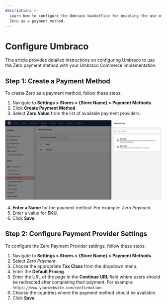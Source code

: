 ```yaml
---
description: >-
  Learn how to configure the Umbraco backoffice for enabling the use of
  Zero as a payment method.
---
```


# Configure Umbraco

This article provides detailed instructions on configuring Umbraco to use the Zero payment method with your Umbraco Commerce implementation.

## Step 1: Create a Payment Method

To create Zero as a payment method, follow these steps:

1. Navigate to **Settings > Stores > {Store Name} > Payment Methods**.
2. Click **Create Payment Method**.
3. Select **Zero Value** from the list of available payment providers.

  ![Zero Payment Provider](../media/zero/zero-payment-provider-new.png)
  
4. **Enter a Name** for the payment method. For example: *Zero Payment*.
5. Enter a value for **SKU**.
6. Click **Save**.

## Step 2: Configure Payment Provider Settings

To configure the Zero Payment Provider settings, follow these steps:

1. Navigate to **Settings > Stores > {Store Name} > Payment Methods**.
2. Select *Zero Payment*.
3. Choose the appropriate **Tax Class** from the dropdown menu.
4. Enter the **Default Pricing**.
5. Enter the URL of the page in the **Continue URL** field where users should be redirected after completing their payment. For example: `https://www.yourwebsite.com/confirmation`.
6. Choose the countries where the payment method should be available.
7. Click **Save**.
